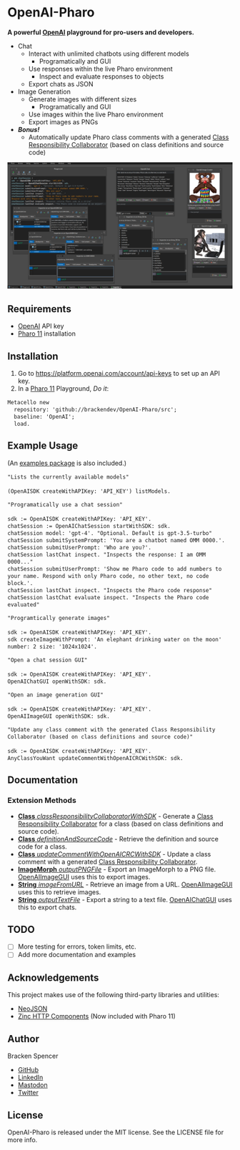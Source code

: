 OpenAI-Pharo
============

**A powerful [OpenAI](https://platform.openai.com/) playground for pro-users and developers.**

* Chat
  * Interact with unlimited chatbots using different models
    * Programatically and GUI
  * Use responses within the live Pharo environment
    * Inspect and evaluate responses to objects
  * Export chats as JSON
* Image Generation
  * Generate images with different sizes
    * Programatically and GUI
  * Use images within the live Pharo environment
  * Export images as PNGs
* **_Bonus!_** 
  * Automatically update Pharo class comments with a generated [Class Responsibility Collaborator](https://en.wikipedia.org/wiki/Class-responsibility-collaboration_card) (based on class definitions and source code)

![](images/screenshot.png)

## Requirements

* [OpenAI](https://platform.openai.com/) API key
* [Pharo 11](https://www.pharo.org/) installation

## Installation

1. Go to <https://platform.openai.com/account/api-keys> to set up an API key.
2. In a [Pharo 11](https://www.pharo.org/) Playground, _Do it_:

```smalltalk
Metacello new 
  repository: 'github://brackendev/OpenAI-Pharo/src';
  baseline: 'OpenAI';
  load.
```

## Example Usage

(An [examples package](https://github.com/brackendev/OpenAI-Pharo/tree/master/OpenAI-Examples) is also included.)

```smalltalk
"Lists the currently available models"

(OpenAISDK createWithAPIKey: 'API_KEY') listModels.
```

```smalltalk
"Programatically use a chat session"

sdk := OpenAISDK createWithAPIKey: 'API_KEY'.
chatSession := OpenAIChatSession startWithSDK: sdk.
chatSession model: 'gpt-4'. "Optional. Default is gpt-3.5-turbo"
chatSession submitSystemPrompt: 'You are a chatbot named OMM 0000.'.
chatSession submitUserPrompt: 'Who are you?'.
chatSession lastChat inspect. "Inspects the response: I am OMM 0000..."
chatSession submitUserPrompt: 'Show me Pharo code to add numbers to your name. Respond with only Pharo code, no other text, no code block.'.
chatSession lastChat inspect. "Inspects the Pharo code response"
chatSession lastChat evaluate inspect. "Inspects the Pharo code evaluated"
```

```smalltalk
"Programtically generate images"

sdk := OpenAISDK createWithAPIKey: 'API_KEY'.
sdk createImageWithPrompt: 'An elephant drinking water on the moon' number: 2 size: '1024x1024'.
```

```smalltalk
"Open a chat session GUI"

sdk := OpenAISDK createWithAPIKey: 'API_KEY'.
OpenAIChatGUI openWithSDK: sdk.
```

```smalltalk
"Open an image generation GUI"

sdk := OpenAISDK createWithAPIKey: 'API_KEY'.
OpenAIImageGUI openWithSDK: sdk.
```

```smalltalk
"Update any class comment with the generated Class Responsibility Collaborator (based on class definitions and source code)"

sdk := OpenAISDK createWithAPIKey: 'API_KEY'.
AnyClassYouWant updateCommentWithOpenAICRCWithSDK: sdk.
```

## Documentation

### Extension Methods

* [**Class** _classResponsibilityCollaboratorWithSDK_](https://github.com/brackendev/OpenAI-Pharo/blob/master/OpenAI/Class.extension.st) - Generate a [Class Responsibility Collaborator](https://en.wikipedia.org/wiki/Class-responsibility-collaboration_card) for a class (based on class definitions and source code).
* [**Class** _definitionAndSourceCode_](https://github.com/brackendev/OpenAI-Pharo/blob/master/OpenAI/Class.extension.st) - Retrieve the definition and source code for a class.
* [**Class** _updateCommentWithOpenAICRCWithSDK_](https://github.com/brackendev/OpenAI-Pharo/blob/master/OpenAI/Class.extension.st) - Update a class comment with a generated [Class Responsibility Collaborator](https://en.wikipedia.org/wiki/Class-responsibility-collaboration_card).
* [**ImageMorph** _outputPNGFile_](https://github.com/brackendev/OpenAI-Pharo/blob/master/OpenAI/ImageMorph.extension.st) - Export an ImageMorph to a PNG file. [OpenAIImageGUI](https://github.com/brackendev/OpenAI-Pharo/blob/master/OpenAI/OpenAIImageGUI.class.st) uses this to export images.
* [**String** _imageFromURL_](https://github.com/brackendev/OpenAI-Pharo/blob/master/OpenAI/String.extension.st) - Retrieve an image from a URL. [OpenAIImageGUI](https://github.com/brackendev/OpenAI-Pharo/blob/master/OpenAI/OpenAIImageGUI.class.st) uses this to retrieve images.
* [**String** _outputTextFile_](https://github.com/brackendev/OpenAI-Pharo/blob/master/OpenAI/String.extension.st) - Export a string to a text file. [OpenAIChatGUI](https://github.com/brackendev/OpenAI-Pharo/blob/master/OpenAI/OpenAIChatGUI.class.st) uses this to export chats.

## TODO

- [ ] More testing for errors, token limits, etc.
- [ ] Add more documentation and examples

## Acknowledgements

This project makes use of the following third-party libraries and utilities:

* [NeoJSON](https://github.com/svenvc/NeoJSON)
* [Zinc HTTP Components](https://github.com/svenvc/zinc) (Now included with Pharo 11)

## Author

Bracken Spencer

* [GitHub](https://www.github.com/brackendev)
* [LinkedIn](https://www.linkedin.com/in/brackenspencer/)
* [Mastodon](https://mastodon.cloud/@brackendev)
* [Twitter](https://twitter.com/brackendev)

## License

OpenAI-Pharo is released under the MIT license. See the LICENSE file for more info.
